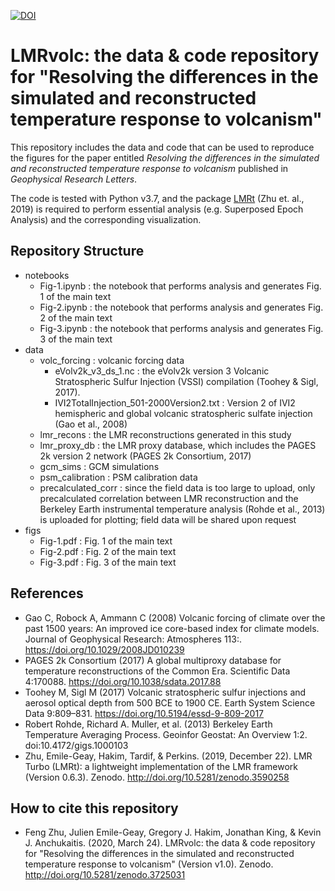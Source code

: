 [![DOI](https://zenodo.org/badge/229547352.svg)](https://zenodo.org/badge/latestdoi/229547352)

# LMRvolc: the data & code repository for "Resolving the differences in the simulated and reconstructed temperature response to volcanism"

This repository includes the data and code that can be used to reproduce the figures for the paper entitled _Resolving the differences in the simulated and reconstructed temperature response to volcanism_ published in _Geophysical Research Letters_.

The code is tested with Python v3.7, and the package [LMRt](https://github.com/fzhu2e/LMRt) (Zhu et. al., 2019) is required to perform essential analysis (e.g. Superposed Epoch Analysis) and the corresponding visualization.


## Repository Structure

+ notebooks
    - Fig-1.ipynb : the notebook that performs analysis and generates Fig. 1 of the main text
    - Fig-2.ipynb : the notebook that performs analysis and generates Fig. 2 of the main text
    - Fig-3.ipynb : the notebook that performs analysis and generates Fig. 3 of the main text
+ data
    - volc_forcing : volcanic forcing data
        - eVolv2k_v3_ds_1.nc : the eVolv2k version 3 Volcanic Stratospheric Sulfur Injection (VSSI) compilation (Toohey & Sigl, 2017).
        - IVI2TotalInjection_501-2000Version2.txt : Version 2 of IVI2 hemispheric and global volcanic stratospheric sulfate injection (Gao et al., 2008)
    - lmr_recons : the LMR reconstructions generated in this study
    - lmr_proxy_db : the LMR proxy database, which includes the PAGES 2k version 2 network (PAGES 2k Consortium, 2017)
    - gcm_sims : GCM simulations
    - psm_calibration : PSM calibration data
    - precalculated_corr : since the field data is too large to upload, only precalculated correlation between LMR reconstruction and the Berkeley Earth instrumental temperature analysis (Rohde et al., 2013) is uploaded for plotting; field data will be shared upon request
+ figs
    - Fig-1.pdf : Fig. 1 of the main text
    - Fig-2.pdf : Fig. 2 of the main text
    - Fig-3.pdf : Fig. 3 of the main text

## References

+ Gao C, Robock A, Ammann C (2008) Volcanic forcing of climate over the past 1500 years: An improved ice core-based index for climate models. Journal of Geophysical Research: Atmospheres 113:.  https://doi.org/10.1029/2008JD010239
+ PAGES 2k Consortium (2017) A global multiproxy database for temperature reconstructions of the Common Era. Scientific Data 4:170088.  https://doi.org/10.1038/sdata.2017.88
+ Toohey M, Sigl M (2017) Volcanic stratospheric sulfur injections and aerosol optical depth from 500 BCE to 1900 CE. Earth System Science Data 9:809–831.  https://doi.org/10.5194/essd-9-809-2017
+ Robert Rohde, Richard A. Muller, et al. (2013) Berkeley Earth Temperature Averaging Process. Geoinfor Geostat: An Overview 1:2.  doi:10.4172/gigs.1000103
+ Zhu, Emile-Geay, Hakim, Tardif, & Perkins. (2019, December 22). LMR Turbo (LMRt): a lightweight implementation of the LMR framework (Version 0.6.3). Zenodo.  http://doi.org/10.5281/zenodo.3590258

## How to cite this repository

+ Feng Zhu, Julien Emile-Geay, Gregory J. Hakim, Jonathan King, & Kevin J. Anchukaitis. (2020, March 24). LMRvolc: the data & code repository for "Resolving the differences in the simulated and reconstructed temperature response to volcanism" (Version v1.0). Zenodo.  http://doi.org/10.5281/zenodo.3725031
